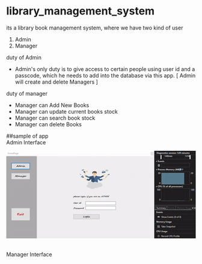 # library_management_system
its a library book management system, where we have two kind of user 
1. Admin
2. Manager

duty of Admin
- Admin's only duty is to give access to certain people using user id and a passcode, which he needs to add into the database via this app.
  [ Admin will create and delete Managers ]

duty of manager
- Manager can Add New Books
- Manager can update current books stock
- Manager can search book stock
- Manager can delete Books

##sample of app 
<br>
Admin Interface
<br>

![](garbage/readmeAdminGitSundor.gif)

<br>
Manager Interface
